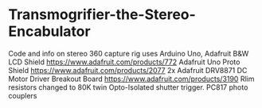 # Transmogrifier-the-Stereo-Encabulator
Code and info on stereo 360 capture rig
uses Arduino Uno, 
Adafruit B&W LCD Shield https://www.adafruit.com/products/772
Adafruit Uno Proto Shield https://www.adafruit.com/products/2077
2x Adafruit DRV8871 DC Motor Driver Breakout Board https://www.adafruit.com/products/3190
Rlim resistors changed to 80K
twin Opto-Isolated shutter trigger. PC817 photo couplers



